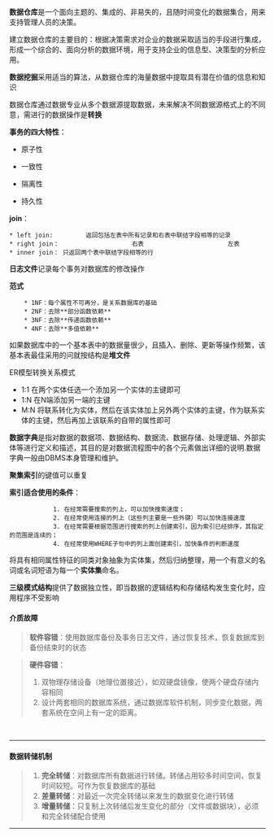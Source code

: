 **数据仓库**是一个面向主题的、集成的、非易失的，且随时间变化的数据集合，用来支持管理人员的决策。

建立数据仓库的主要目的：根据决策需求对企业的数据采取适当的手段进行集成，形成一个综合的、面向分析的数据环境，用于支持企业的信息型、决策型的分析应用。

**数据挖掘**采用适当的算法，从数据仓库的海量数据中提取具有潜在价值的信息和知识

数据仓库通过数据专业从多个数据源提取数据，未来解决不同数据源格式上的不同意，需进行的数据操作是**转换**





**事务的四大特性**：

* 原子性

* 一致性

* 隔离性

* 持久性

  

**join**：

	* left join:         返回包括左表中所有记录和右表中联结字段相等的记录
	* right join：                    右表                       左表         
	* inner join： 只返回两个表中联结字段相等的行



**日志文件**记录每个事务对数据库的修改操作



**范式**

		* 1NF：每个属性不可再分，是关系数据库的基础
		* 2NF：去除**部分函数依赖**
		* 3NF：去除**传递函数依赖**
		* 4NF：去除**多值依赖**



如果数据库中的一个基本表中的数据量很少，且插入、删除、更新等操作频繁，该基本表最佳采用的问就按结构是**堆文件**



ER模型转换关系模式

* 1:1  在两个实体任选一个添加另一个实体的主键即可
* 1:N  在N端添加另一端的主键
* M:N  将联系转化为实体，然后在该实体加上另外两个实体的主键，作为联系实体的主键，然后再加上该联系的自带的属性即可



**数据字典**是指对数据的数据项、数据结构、数据流、数据存储、处理逻辑、外部实体等进行定义和描述，其目的是对数据流程图中的各个元素做出详细的说明.数据字典一般由DBMS本身管理和维护。

**聚集索引**的键值可以重复



**索引适合使用的条件**：

				1. 在经常需要搜索的列上，可以加快搜索速度；
				2. 在经常使用连接的列上（这些列主要是一些外键）可以加快连接速度
				3. 在经常需要根据范围进行搜索的列上创建索引，因为索引已经排序，其指定的范围是连续的；
				4. 在经常使用WHERE子句中的列上面创建索引，加快条件的判断速度



将具有相同属性特征的同类对象抽象为实体集，然后归纳整理，用一个有意义的名词或名词短语为每一个**实体集**命名。

**三级模式结构**提供了数据独立性，即当数据的逻辑结构和存储结构发生变化时，应用程序不受影响

#### 介质故障

> **软件容错**：使用数据库备份及事务日志文件，通过恢复技术，恢复数据库到备份结束时的状态

> **硬件容错**：
>
> 1. 双物理存储设备（地理位置接近），如双硬盘镜像，使两个硬盘存储内容相同
> 2. 设计两套相同的数据库系统，通过数据库软件机制，同步变化数据，两套系统在空间上有一定的距离。

​					

----

#### 数据转储机制

> 1. **完全转储**：对数据库所有数据进行转储。转储占用较多时间空间，恢复时间较短。可作为恢复数据库的基础
> 2. **差量转储**：对最近一次完全转储以来发生的数据变化进行转储
> 3. **增量转储**：只复制上次转储后发生变化的部分（文件或数据块），必须和完全转储配合使用

----




